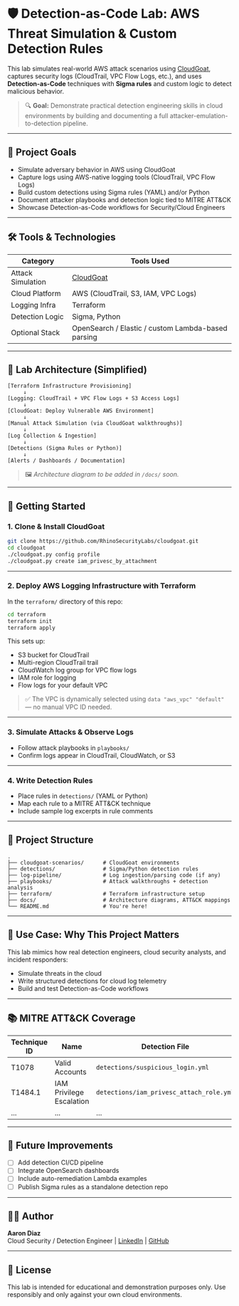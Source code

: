# 🛡️ Detection-as-Code Lab: AWS Threat Simulation & Custom Detection Rules

This lab simulates real-world AWS attack scenarios using [CloudGoat](https://github.com/RhinoSecurityLabs/cloudgoat), captures security logs (CloudTrail, VPC Flow Logs, etc.), and uses **Detection-as-Code** techniques with **Sigma rules** and custom logic to detect malicious behavior.

> 🔍 **Goal:** Demonstrate practical detection engineering skills in cloud environments by building and documenting a full attacker-emulation-to-detection pipeline.

---

## 📌 Project Goals

- Simulate adversary behavior in AWS using CloudGoat
- Capture logs using AWS-native logging tools (CloudTrail, VPC Flow Logs)
- Build custom detections using Sigma rules (YAML) and/or Python
- Document attacker playbooks and detection logic tied to MITRE ATT&CK
- Showcase Detection-as-Code workflows for Security/Cloud Engineers

---

## 🛠️ Tools & Technologies

| Category         | Tools Used |
|------------------|------------|
| Attack Simulation | [CloudGoat](https://github.com/RhinoSecurityLabs/cloudgoat) |
| Cloud Platform   | AWS (CloudTrail, S3, IAM, VPC Logs) |
| Logging Infra    | Terraform |
| Detection Logic  | Sigma, Python |
| Optional Stack   | OpenSearch / Elastic / custom Lambda-based parsing |

---

## 🧪 Lab Architecture (Simplified)

```
[Terraform Infrastructure Provisioning]
     ↓
[Logging: CloudTrail + VPC Flow Logs + S3 Access Logs]
     ↓
[CloudGoat: Deploy Vulnerable AWS Environment]
     ↓
[Manual Attack Simulation (via CloudGoat walkthroughs)]
     ↓
[Log Collection & Ingestion]
     ↓
[Detections (Sigma Rules or Python)]
     ↓
[Alerts / Dashboards / Documentation]
```

> 🖼️ _Architecture diagram to be added in `/docs/` soon._

---

## 🚀 Getting Started

### 1. Clone & Install CloudGoat
```bash
git clone https://github.com/RhinoSecurityLabs/cloudgoat.git
cd cloudgoat
./cloudgoat.py config profile
./cloudgoat.py create iam_privesc_by_attachment
```

---

### 2. Deploy AWS Logging Infrastructure with Terraform

In the `terraform/` directory of this repo:

```bash
cd terraform
terraform init
terraform apply
```

This sets up:
- S3 bucket for CloudTrail
- Multi-region CloudTrail trail
- CloudWatch log group for VPC flow logs
- IAM role for logging
- Flow logs for your default VPC

> ✅ The VPC is dynamically selected using `data "aws_vpc" "default"` — no manual VPC ID needed.

---

### 3. Simulate Attacks & Observe Logs

- Follow attack playbooks in `playbooks/`
- Confirm logs appear in CloudTrail, CloudWatch, or S3

---

### 4. Write Detection Rules

- Place rules in `detections/` (YAML or Python)
- Map each rule to a MITRE ATT&CK technique
- Include sample log excerpts in rule comments

---

## 📂 Project Structure

```
.
├── cloudgoat-scenarios/      # CloudGoat environments
├── detections/               # Sigma/Python detection rules
├── log-pipeline/             # Log ingestion/parsing code (if any)
├── playbooks/                # Attack walkthroughs + detection analysis
├── terraform/                # Terraform infrastructure setup
├── docs/                     # Architecture diagrams, ATT&CK mappings
└── README.md                 # You're here!
```

---

## 🧠 Use Case: Why This Project Matters

This lab mimics how real detection engineers, cloud security analysts, and incident responders:
- Simulate threats in the cloud
- Write structured detections for cloud log telemetry
- Build and test Detection-as-Code workflows

---

## 📚 MITRE ATT&CK Coverage

| Technique ID | Name | Detection File |
|--------------|------|----------------|
| T1078 | Valid Accounts | `detections/suspicious_login.yml` |
| T1484.1 | IAM Privilege Escalation | `detections/iam_privesc_attach_role.yml` |
| ... | ... | ... |

---

## 📌 Future Improvements

- [ ] Add detection CI/CD pipeline
- [ ] Integrate OpenSearch dashboards
- [ ] Include auto-remediation Lambda examples
- [ ] Publish Sigma rules as a standalone detection repo

---

## 👨‍💻 Author

**Aaron Diaz**  
Cloud Security / Detection Engineer | [LinkedIn](https://www.linkedin.com/) | [GitHub](https://github.com/)

---

## 📝 License

This lab is intended for educational and demonstration purposes only. Use responsibly and only against your own cloud environments.
